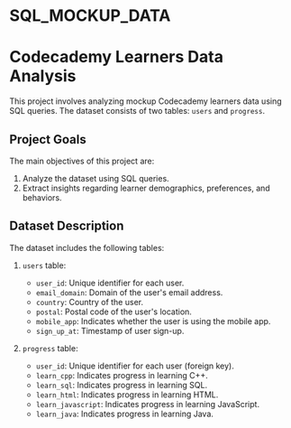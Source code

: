 # SQL_MOCKUP_DATA
# Codecademy Learners Data Analysis</span>
This project involves analyzing mockup Codecademy learners data using SQL queries. The dataset consists of two tables: `users` and `progress`.

## Project Goals

The main objectives of this project are:

1. Analyze the dataset using SQL queries.
2. Extract insights regarding learner demographics, preferences, and behaviors.

## Dataset Description

The dataset includes the following tables:

1. `users` table:
   - `user_id`: Unique identifier for each user.
   - `email_domain`: Domain of the user's email address.
   - `country`: Country of the user.
   - `postal`: Postal code of the user's location.
   - `mobile_app`: Indicates whether the user is using the mobile app.
   - `sign_up_at`: Timestamp of user sign-up.

2. `progress` table:
   - `user_id`: Unique identifier for each user (foreign key).
   - `learn_cpp`: Indicates progress in learning C++.
   - `learn_sql`: Indicates progress in learning SQL.
   - `learn_html`: Indicates progress in learning HTML.
   - `learn_javascript`: Indicates progress in learning JavaScript.
   - `learn_java`: Indicates progress in learning Java.
